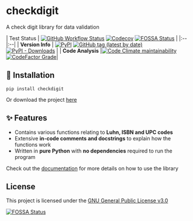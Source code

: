 # checkdigit

A check digit library for data validation

| Test Status |
[![GitHub Workflow Status](https://img.shields.io/github/workflow/status/harens/checkdigit/Tests?logo=github&style=flat-square)](https://github.com/harens/checkdigit/actions)
[![Codecov](https://img.shields.io/codecov/c/github/harens/checkdigit?style=flat-square)](https://codecov.io/gh/harens/checkdigit)
[![FOSSA Status](https://app.fossa.com/api/projects/git%2Bgithub.com%2Fharens%2Fcheckdigit.svg?type=shield)](https://app.fossa.com/projects/git%2Bgithub.com%2Fharens%2Fcheckdigit?ref=badge_shield)
| |:--|:--| | **Version Info** |
[![PyPI](https://img.shields.io/pypi/v/checkdigit?logo=pypi&logoColor=white&style=flat-square)](https://pypi.org/project/checkdigit/)
[![GitHub tag (latest by date)](https://img.shields.io/github/v/tag/harens/checkdigit?logo=github&style=flat-square)](https://github.com/harens/checkdigit/releases)
[![PyPI - Downloads](https://img.shields.io/pypi/dm/checkdigit?logo=python&logoColor=white&style=flat-square)](https://pypi.org/project/checkdigit/)
| | **Code Analysis**
|[![Code Climate maintainability](https://img.shields.io/codeclimate/maintainability/harens/checkdigit?logo=code%20climate&style=flat-square)](https://codeclimate.com/github/harens/checkdigit)
[![CodeFactor Grade](https://img.shields.io/codefactor/grade/github/harens/checkdigit?logo=codefactor&style=flat-square)](https://www.codefactor.io/repository/github/harens/checkdigit)|

## 🔨 Installation

```shell
pip install checkdigit
```

Or download the project
[here](https://github.com/harens/checkdigit/archive/master.zip)

## ✨ Features

- Contains various functions relating to **Luhn, ISBN and UPC codes**
- Extensive **in-code comments and docstrings** to explain how the functions
  work
- Written in **pure Python** with **no dependencies** required to run the
  program

Check out the [documentation](https://github.com/harens/checkdigit/wiki) for
more details on how to use the library

## License

This project is licensed under the
[GNU General Public License v3.0](https://github.com/harens/checkdigit/blob/master/LICENSE)

[![FOSSA Status](https://app.fossa.com/api/projects/git%2Bgithub.com%2Fharens%2Fcheckdigit.svg?type=large)](https://app.fossa.com/projects/git%2Bgithub.com%2Fharens%2Fcheckdigit?ref=badge_large)

